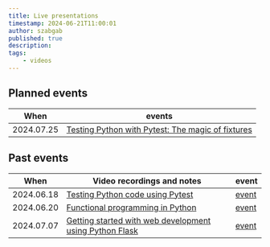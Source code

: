 ```yaml
---
title: Live presentations
timestamp: 2024-06-21T11:00:01
author: szabgab
published: true
description:
tags:
    - videos
---
```


## Planned events

| When       | events                                                                                                          |
| ---------- | --------------------------------------------------------------------------------------------------------------- |
| 2024.07.25 | [Testing Python with Pytest: The magic of fixtures](https://www.meetup.com/code-mavens/events/301810834/)       |


## Past events

| When       | Video recordings and notes                                                                                                                       |  event                                                        |
| ---------- | ------------------------------------------------------------------------------------------------------------------------------------------------ | ------------------------------------------------------------- |
| 2024.06.18 | [Testing Python code using Pytest](https://python.code-maven.com/testing-python-code-with-pytest)                                                | [event](https://www.meetup.com/code-mavens/events/301363070/) |
| 2024.06.20 | [Functional programming in Python](https://python.code-maven.com/functional-programming-in-python)                                               | [event](https://www.meetup.com/code-mavens/events/301395323/) |
| 2024.07.07 | [Getting started with web development using Python Flask](https://python.code-maven.com/getting-started-with-web-development-using-python-flask) | [event](https://www.meetup.com/code-mavens/events/301574483/) |


